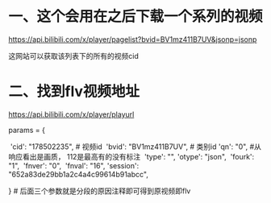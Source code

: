 # 一、这个会用在之后下载一个系列的视频

https://api.bilibili.com/x/player/pagelist?bvid=BV1mz411B7UV&jsonp=jsonp

这网站可以获取该列表下的所有的视频cid  

# 二、找到flv视频地址

https://api.bilibili.com/x/player/playurl

params = {

​		'cid': "178502235",                # 视频id
​		'bvid': "BV1mz411B7UV",  # 类别id
​		'qn': "0",								#从响应看出是画质，   112是最高有的没有标注
​		'type': "",
​		'otype': "json",
​		'fourk': "1",
​		'fnver': "0",
​		'fnval': "16",
​		'session': "652a83de29bb1a2c4a4c99614b91abcc",

}   # 后面三个参数就是分段的原因注释即可得到原视频即flv

​	

